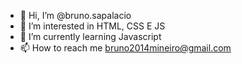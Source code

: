 - 👋 Hi, I’m @bruno.sapalacio
- 👀 I’m interested in HTML, CSS E JS
- 🌱 I’m currently learning Javascript
- 📫 How to reach me bruno2014mineiro@gmail.com

<!---
BrunoSapalacio/BrunoSapalacio is a ✨ special ✨ repository because its `README.md` (this file) appears on your GitHub profile.
You can click the Preview link to take a look at your changes.
--->
